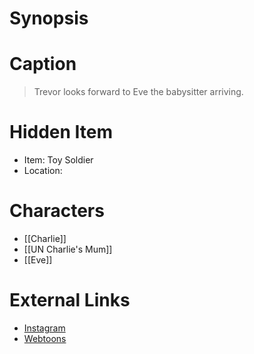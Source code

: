 # Synopsis


# Caption
> Trevor looks forward to Eve the babysitter arriving.

# Hidden Item
* Item: Toy Soldier
* Location: <strike></strike>

# Characters
* [[Charlie]]
* [[UN Charlie's Mum]]
* [[Eve]]

# External Links
* [Instagram](https://www.instagram.com/p/CG_OuQuDS77/)
* [Webtoons](https://www.webtoons.com/en/challenge/twistwood-tales/57-ghost-stories/viewer?title_no=344740&episode_no=62)